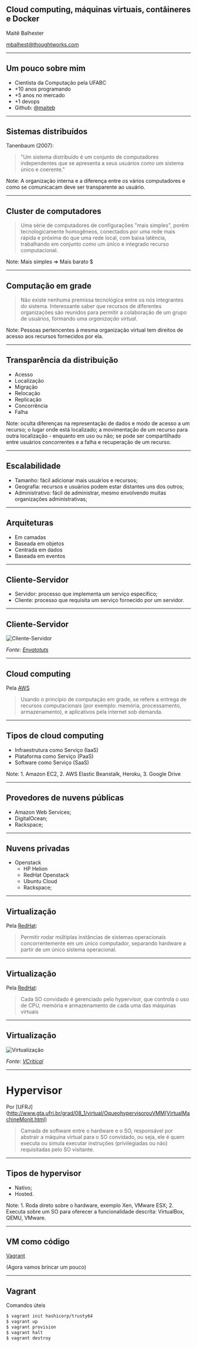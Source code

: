 ## Cloud computing, máquinas virtuais, contâineres e Docker

Maitê Balhester

mbalhest@thoughtworks.com

---

## Um pouco sobre mim

* Cientista da Computação pela UFABC
* +10 anos programando
* +5 anos no mercado
* +1 devops
* Github: [@maiteb](http://github.com/maiteb)

---

## Sistemas distribuídos

Tanenbaum (2007):

> "Um sistema distribuído é um conjunto de computadores independentes
> que se apresenta a seus usuários como um sistema único e coerente."

Note: A organização interna e a diferença entre os vários computadores e
como se comunicacam deve ser transparente ao usuário.

---

## Cluster de computadores

>  Uma série de computadores de configurações "mais simples", porém tecnologicamente homogêneos, conectados por uma rede mais rápida e próxima do que uma rede local, com baixa latência, trabalhando em conjunto como um único e integrado recurso computacional.

Note: Mais simples => Mais barato $

---

## Computação em grade

> Não existe nenhuma premissa tecnológica entre os nós integrantes do
> sistema. Interessante saber que recursos de diferentes organizações
> são reunidos para permitir a colaboração de um grupo de usuários,
> formando uma *organização virtual*.

Note: Pessoas pertencentes à mesma organização virtual tem direitos de
acesso aos recursos fornecidos por ela. 

---

## Transparência da distribuição

* Acesso
* Localização
* Migração
* Relocação
* Replicação
* Concorrência
* Falha

Note: oculta diferenças na representação de dados e modo de acesso a
um recurso; o lugar onde está localizado; a movimentação de um recurso
para outra localização - enquanto em uso ou não; se pode ser
compartilhado entre usuários concorrentes e a falha e recuperação de um
recurso.

---

## Escalabilidade

* Tamanho: fácil adicionar mais usuários e recursos;
* Geografia: recursos e usuários podem estar distantes uns dos outros;
* Administrativo: fácil de administrar, mesmo envolvendo muitas
  organizações administrativas;

---

## Arquiteturas

* Em camadas
* Baseada em objetos
* Centrada em dados
* Baseada em eventos

---

## Cliente-Servidor

* Servidor: processo que implementa um serviço específico;
* Cliente: processo que requisita um serviço fornecido por um servidor.

---

## Cliente-Servidor

![Cliente-Servidor](https://cdn.tutsplus.com/gamedev/uploads/2013/08/img1_server_client.png)

_Fonte: [Envatotuts](http://gamedevelopment.tutsplus.com/)_

---

## Cloud computing

Pela [AWS](https://aws.amazon.com/pt/what-is-cloud-computing/)
> Usando o princípio de computação em grade, se refere a entrega de
> recursos computacionais (por exemplo: memória, processamento, armazenamento),
e aplicativos pela internet sob demanda.

---

## Tipos de cloud computing

* Infraestrutura como Serviço (IaaS)
* Plataforma como Serviço (PaaS)
* Software como Serviço (SaaS)

Note: 1. Amazon EC2, 2. AWS Elastic Beanstalk, Heroku, 3. Google Drive

---

## Provedores de nuvens públicas

* Amazon Web Services;
* DigitalOcean;
* Rackspace;

---

## Nuvens privadas

* Openstack
  * HP Helion
  * RedHat Openstack
  * Ubuntu Cloud
  * Rackspace;

---

## Virtualização

Pela
[RedHat](http://www.redhat.com/f/pdf/virtualization/gunner_virtual_paper2.pdf):

> Permitir rodar múltiplas instâncias de sistemas
> operacionais concorrentemente em um único computador, separando
> hardware a partir de um único sistema operacional.

---

## Virtualização


Pela
[RedHat](http://www.redhat.com/f/pdf/virtualization/gunner_virtual_paper2.pdf):

> Cada SO convidado é gerenciado pelo hypervisor, que controla o uso de
> CPU, memória e armazenamento de cada uma das máquinas virtuais

---

## Virtualização

![Virtualização](http://www.vcritical.com/wp-content/uploads/2009/04/hw_vmw_os_app.png)

_Fonte: [VCritical](http://www.vcritical.com/)_

---

# Hypervisor

Por
[UFRJ](http://www.gta.ufrj.br/grad/08_1/virtual/OqueohypervisorouVMM(VirtualMachineMonit.html)

> Camada de software entre o hardware e o SO, responsável por abstrair a
> máquina virtual para o SO convidado, ou seja, ele é quem executa ou
> simula executar instruções (privilegiadas ou não) requisitadas pelo SO
> visitante.

---

## Tipos de hypervisor

* Nativo;
* Hosted.

Note: 1. Roda direto sobre o hardware, exemplo Xen, VMware ESX; 2.
Executa sobre um SO para oferecer a funcionalidade descrita: VirtualBox,
QEMU, VMware.

---

## VM como código

[Vagrant](https://www.vagrantup.com/docs/getting-started/project_setup.html)

(Agora vamos brincar um pouco)

---

## Vagrant

Comandos úteis

```sh
$ vagrant init hashicorp/trusty64
$ vagrant up
$ vagrant provision
$ vagrant halt
$ vagrant destroy
```

